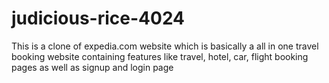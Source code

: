 # judicious-rice-4024
This is a clone of expedia.com website which is basically a all in one travel booking website containing features like travel, hotel, car, flight booking pages as well as signup and login page
